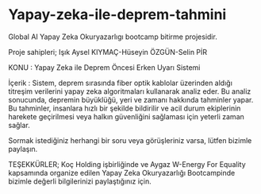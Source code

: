 # Yapay-zeka-ile-deprem-tahmini
Global AI Yapay Zeka Okuryazarlıgı bootcamp bitirme projesidir.

Proje sahipleri; Işık Aysel KIYMAÇ-Hüseyin ÖZGÜN-Selin PİR

KONU : Yapay Zeka ile Deprem Öncesi Erken Uyarı Sistemi

İçerik : Sistem, deprem sırasında fiber optik kablolar üzerinden aldığı titreşim verilerini yapay zeka algoritmaları kullanarak analiz eder.
Bu analiz sonucunda, depremin büyüklüğü, yeri ve zamanı hakkında tahminler yapar. 
Bu tahminler, insanlara hızlı bir şekilde bildirilir ve acil durum ekiplerinin harekete geçirilmesi veya halkın güvenliğini
sağlaması için yeterli zaman sağlar.


Sormak istediğiniz herhangi bir soru veya görüşleriniz varsa, lütfen bizimle paylaşın.

TEŞEKKÜRLER;
Koç Holding işbirliğinde ve Aygaz W-Energy For Equality kapsamında organize edilen Yapay Zeka Okuryazarlığı 
Bootcampinde bizimle değerli bilgilerinizi paylaştığınız için. 

